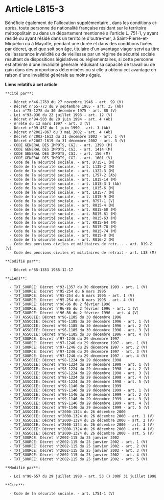 # Article L815-3

Bénéficie également de l'allocation supplémentaire    , dans les conditions ci-après, toute personne de nationalité française
résidant sur le territoire métropolitain ou dans un département mentionné à l'article L. 751-1, y ayant résidé ou ayant
résidé dans un territoire d'outre-mer, à Saint-Pierre-et-Miquelon ou à Mayotte, pendant une durée et dans des conditions
fixées par décret, quel que soit son âge, titulaire d'un avantage viager servi au titre de l'assurance invalidité ou de
vieillesse par un régime de sécurité sociale résultant de dispositions législatives ou réglementaires, si cette personne est
atteinte d'une invalidité générale réduisant sa capacité de travail ou de gain dans des proportions déterminées ou si elle a
obtenu cet avantage en raison d'une invalidité générale au moins égale.

**Liens relatifs à cet article**

	**Cité par**:

	  - Décret n°46-2769 du 27 novembre 1946 - art. 99 (V)
	  - Décret n°65-773 du 9 septembre 1965 - art. 35 (Ab)
	  - Loi n°75-1278 du 30 décembre 1975 - art. 88 (V)
	  - Loi n°93-936 du 22 juillet 1993 - art. 12 (V)
	  - Décret n°94-503 du 20 juin 1994 - art. 4 (Ab)
	  - Arrêté du 13 mars 1997 - art. 3 (V)
	  - Décret n°99-457 du 1 juin 1999 - art. 3 (Ab)
	  - Décret n°2002-867 du 3 mai 2002 - art. 4 (Ab)
	  - Décret n°2002-1613 du 31 décembre 2002 - art. 1 (V)
	  - Décret n°2002-1619 du 31 décembre 2002 - art. 3 (V)
	  - CODE GENERAL DES IMPOTS, CGI. - art. 1390 (M)
	  - CODE GENERAL DES IMPOTS, CGI. - art. 1414 (M)
	  - CODE GENERAL DES IMPOTS, CGI. - art. 156 (M)
	  - CODE GENERAL DES IMPOTS, CGI. - art. 1601 (V)
	  - Code de la sécurité sociale. - art. D715-1 (M)
	  - Code de la sécurité sociale. - art. L135-2 (M)
	  - Code de la sécurité sociale. - art. L322-3 (M)
	  - Code de la sécurité sociale. - art. L757-2 (Ab)
	  - Code de la sécurité sociale. - art. L815-14 (M)
	  - Code de la sécurité sociale. - art. L815-3-1 (Ab)
	  - Code de la sécurité sociale. - art. L815-6 (M)
	  - Code de la sécurité sociale. - art. L815-7 (M)
	  - Code de la sécurité sociale. - art. L815-9 (M)
	  - Code de la sécurité sociale. - art. R757-1 (V)
	  - Code de la sécurité sociale. - art. R815-4 (M)
	  - Code de la sécurité sociale. - art. R815-60 (M)
	  - Code de la sécurité sociale. - art. R815-61 (M)
	  - Code de la sécurité sociale. - art. R815-63 (M)
	  - Code de la sécurité sociale. - art. R815-64 (M)
	  - Code de la sécurité sociale. - art. R815-70 (M)
	  - Code de la sécurité sociale. - art. R815-74 (M)
	  - Code de la sécurité sociale. - art. R815-8 (M)
	  - Code de la sécurité sociale. - art. R816-2 (M)
	  - Code des pensions civiles et militaires de retr... - art. D19-2 (V)
	  - Code des pensions civiles et militaires de retrait - art. L38 (M)

	**Codifié par**:

	  - Décret n°85-1353 1985-12-17

	**Liens**:

	  - TXT_SOURCE: Décret n°93-1357 du 30 décembre 1993 - art. 1 (V)
	  - TXT_SOURCE: Décret n°95-254 du 6 mars 1995
	  - TXT_SOURCE: Décret n°95-254 du 6 mars 1995 - art. 1 (V)
	  - TXT_SOURCE: Décret n°95-254 du 6 mars 1995 - art. 4 (V)
	  - TXT_SOURCE: Décret n°96-86 du 2 février 1996
	  - TXT_SOURCE: Décret n°96-86 du 2 février 1996 - art. 1 (V)
	  - TXT_SOURCE: Décret n°96-86 du 2 février 1996 - art. 4 (V)
	  - TXT_ASSOCIE: Décret n°96-1185 du 30 décembre 1996
	  - TXT_ASSOCIE: Décret n°96-1185 du 30 décembre 1996 - art. 1 (V)
	  - TXT_ASSOCIE: Décret n°96-1185 du 30 décembre 1996 - art. 2 (V)
	  - TXT_ASSOCIE: Décret n°96-1185 du 30 décembre 1996 - art. 3 (V)
	  - TXT_ASSOCIE: Décret n°96-1185 du 30 décembre 1996 - art. 4 (V)
	  - TXT_SOURCE: Décret n°97-1246 du 29 décembre 1997
	  - TXT_SOURCE: Décret n°97-1246 du 29 décembre 1997 - art. 1 (V)
	  - TXT_SOURCE: Décret n°97-1246 du 29 décembre 1997 - art. 2 (V)
	  - TXT_SOURCE: Décret n°97-1246 du 29 décembre 1997 - art. 3 (V)
	  - TXT_SOURCE: Décret n°97-1246 du 29 décembre 1997 - art. 4 (V)
	  - TXT_ASSOCIE: Décret n°98-1224 du 29 décembre 1998
	  - TXT_ASSOCIE: Décret n°98-1224 du 29 décembre 1998 - art. 1 (V)
	  - TXT_ASSOCIE: Décret n°98-1224 du 29 décembre 1998 - art. 2 (V)
	  - TXT_ASSOCIE: Décret n°98-1224 du 29 décembre 1998 - art. 3 (V)
	  - TXT_ASSOCIE: Décret n°98-1224 du 29 décembre 1998 - art. 4 (V)
	  - TXT_ASSOCIE: Décret n°98-1224 du 29 décembre 1998 - art. 5 (V)
	  - TXT_ASSOCIE: Décret n°99-1146 du 29 décembre 1999
	  - TXT_ASSOCIE: Décret n°99-1146 du 29 décembre 1999 - art. 1 (V)
	  - TXT_ASSOCIE: Décret n°99-1146 du 29 décembre 1999 - art. 2 (V)
	  - TXT_ASSOCIE: Décret n°99-1146 du 29 décembre 1999 - art. 3 (V)
	  - TXT_ASSOCIE: Décret n°99-1146 du 29 décembre 1999 - art. 4 (V)
	  - TXT_ASSOCIE: Décret n°99-1146 du 29 décembre 1999 - art. 5 (V)
	  - TXT_ASSOCIE: Décret n°2000-1324 du 26 décembre 2000
	  - TXT_ASSOCIE: Décret n°2000-1324 du 26 décembre 2000 - art. 1 (V)
	  - TXT_ASSOCIE: Décret n°2000-1324 du 26 décembre 2000 - art. 2 (V)
	  - TXT_ASSOCIE: Décret n°2000-1324 du 26 décembre 2000 - art. 3 (V)
	  - TXT_ASSOCIE: Décret n°2000-1324 du 26 décembre 2000 - art. 4 (V)
	  - TXT_ASSOCIE: Décret n°2000-1324 du 26 décembre 2000 - art. 5 (V)
	  - TXT_SOURCE: Décret n°2002-115 du 25 janvier 2002
	  - TXT_SOURCE: Décret n°2002-115 du 25 janvier 2002 - art. 1 (V)
	  - TXT_SOURCE: Décret n°2002-115 du 25 janvier 2002 - art. 2 (V)
	  - TXT_SOURCE: Décret n°2002-115 du 25 janvier 2002 - art. 3 (V)
	  - TXT_SOURCE: Décret n°2002-115 du 25 janvier 2002 - art. 4 (V)
	  - TXT_SOURCE: Décret n°2002-115 du 25 janvier 2002 - art. 5 (V)

	**Modifié par**:

	  - Loi n°98-657 du 29 juillet 1998 - art. 53 () JORF 31 juillet 1998

	**Cite**:

	  - Code de la sécurité sociale. - art. L751-1 (V)
